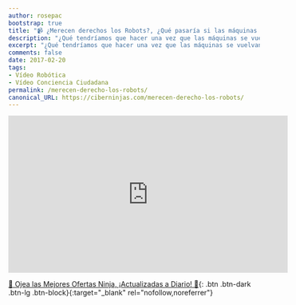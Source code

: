 ```yaml
---
author: rosepac
bootstrap: true
title: "📹 ¿Merecen derechos los Robots?, ¿Qué pasaría si las máquinas se vuelven conscientes?"
description: "¿Qué tendríamos que hacer una vez que las máquinas se vuelvan conscientes?¿Tendremos que  otorgarles derechos?"
excerpt: "¿Qué tendríamos que hacer una vez que las máquinas se vuelvan conscientes?¿Tendremos que  otorgarles derechos?"
comments: false
date: 2017-02-20
tags:
- Vídeo Robótica
- Vídeo Conciencia Ciudadana
permalink: /merecen-derecho-los-robots/
canonical_URL: https://ciberninjas.com/merecen-derecho-los-robots/
---
```


<iframe src="https://www.facebook.com/plugins/video.php?href=https%3A%2F%2Fwww.facebook.com%2FPeriodicoElCiudadano%2Fvideos%2F10154161954672470%2F&show_text=0&width=560" width="560" height="315" style="border:none;overflow:hidden" scrolling="no" frameborder="0" allowTransparency="true" allowFullScreen="true"></iframe>

[🎁 Ojea las Mejores Ofertas Ninja, ¡Actualizadas a Diario! 🛒](https://www.amazon.es/shop/cibercursos){: .btn .btn-dark .btn-lg .btn-block}{:target="_blank" rel="nofollow,noreferrer"}